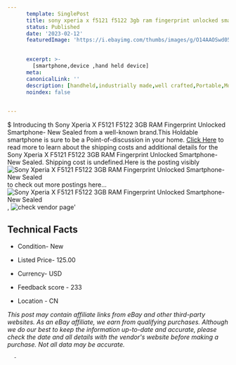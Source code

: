 ```yaml
---
      template: SinglePost
      title: sony xperia x f5121 f5122 3gb ram fingerprint unlocked smartphone new sealed
      status: Published
      date: '2023-02-12'
      featuredImage: 'https://i.ebayimg.com/thumbs/images/g/O14AAOSwd05h1tju/s-l225.jpg'
       

      excerpt: >-
        [smartphone,device ,hand held device]
      meta:
      canonicalLink: ''
      description: [handheld,industrially made,well crafted,Portable,Mobile,Compact,Convenient,Lightweight,Maneuverable,Man-portable,Miniature,Carriable,Hand-held,Light,Holdable,Transportable,Mobile device,Pocket-sized,On-the-go,Wireless,Cordless,Compact size,Convenient size, smartphone,device ,hand held device]
      noindex: false
      

---
```

$
      Introducing th Sony Xperia X F5121 F5122 3GB RAM Fingerprint Unlocked Smartphone- New Sealed from a well-known brand.This Holdable smartphone is sure to be a Point-of-discussion in your home. [Click Here](https://www.ebay.com/itm/403660092283?hash=item5dfc04337b%3Ag%3AO14AAOSwd05h1tju&mkevt=1&mkcid=1&mkrid=711-53200-19255-0&campid=%253CePNCampaignId%253E&customid=%253CreferenceId%253E&toolid=10049) to read more to learn about the shipping costs and additional details for the Sony Xperia X F5121 F5122 3GB RAM Fingerprint Unlocked Smartphone- New Sealed. Shipping cost is undefined.Here is the posting visibly ![Sony Xperia X F5121 F5122 3GB RAM Fingerprint Unlocked Smartphone- New Sealed](https://i.ebayimg.com/thumbs/images/g/O14AAOSwd05h1tju/s-l225.jpg) to check out more postings here... ![Sony Xperia X F5121 F5122 3GB RAM Fingerprint Unlocked Smartphone- New Sealed](https://i.ebayimg.com/images/g/O14AAOSwd05h1tju/s-l640.jpg), ![check vendor page](https://origin-galleryplus.ebayimg.com/ws/web/403660092283_2_0_1/225x225.jpg,https://origin-galleryplus.ebayimg.com/ws/web/403660092283_3_0_1/225x225.jpg,https://origin-galleryplus.ebayimg.com/ws/web/403660092283_4_0_1/225x225.jpg,https://origin-galleryplus.ebayimg.com/ws/web/403660092283_5_0_1/225x225.jpg,https://origin-galleryplus.ebayimg.com/ws/web/403660092283_6_0_1/225x225.jpg,https://origin-galleryplus.ebayimg.com/ws/web/403660092283_7_0_1/225x225.jpg,https://origin-galleryplus.ebayimg.com/ws/web/403660092283_8_0_1/225x225.jpg,https://origin-galleryplus.ebayimg.com/ws/web/403660092283_9_0_1/225x225.jpg,https://origin-galleryplus.ebayimg.com/ws/web/403660092283_10_0_1/225x225.jpg,https://origin-galleryplus.ebayimg.com/ws/web/403660092283_11_0_1/225x225.jpg,https://origin-galleryplus.ebayimg.com/ws/web/403660092283_12_0_1/225x225.jpg)'

      

 ## Technical Facts 



     
      

 - Condition- New 


      

 - Listed Price- 125.00 


      

 - Currency- USD 


      

 - Feedback score - 233 


      

 - Location - CN 


      
      

 *_This post may contain affiliate links from eBay and other third-party websites. As an eBay affiliate, we earn from qualifying purchases. Although we do our best to keep the information up-to-date and accurate, please check the date and all details with the vendor's website before making a purchase. Not all data may be accurate._*




      -
